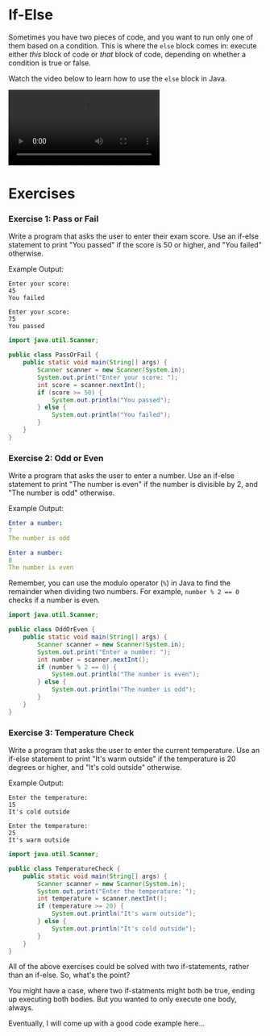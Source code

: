 # If-Else

Sometimes you have two pieces of code, and you want to run only one of them based on a condition. This is where the `else` block comes in: execute either _this_ block of code or _that_ block of code, depending on whether a condition is true or false.

Watch the video below to learn how to use the `else` block in Java.

<video src="https://youtu.be/MFHkY9TNI18"></video>

# Exercises

### Exercise 1: Pass or Fail
Write a program that asks the user to enter their exam score. Use an if-else statement to print "You passed" if the score is 50 or higher, and "You failed" otherwise.

Example Output:
```
Enter your score:
45
You failed
```

```
Enter your score:
75
You passed
```

<hint title="Solution">

```java
import java.util.Scanner;

public class PassOrFail {
    public static void main(String[] args) {
        Scanner scanner = new Scanner(System.in);
        System.out.print("Enter your score: ");
        int score = scanner.nextInt();
        if (score >= 50) {
            System.out.println("You passed");
        } else {
            System.out.println("You failed");
        }
    }
}
```
</hint>

### Exercise 2: Odd or Even
Write a program that asks the user to enter a number. Use an if-else statement to print "The number is even" if the number is divisible by 2, and "The number is odd" otherwise.

Example Output:
```yaml
Enter a number:
7
The number is odd
```

```yaml
Enter a number:
8
The number is even
```

<hint title="Hint 1">

Remember, you can use the modulo operator (`%`) in Java to find the remainder when dividing two numbers. For example, `number % 2 == 0` checks if a number is even.

</hint>

<hint title="Solution">

```java
import java.util.Scanner;

public class OddOrEven {
    public static void main(String[] args) {
        Scanner scanner = new Scanner(System.in);
        System.out.print("Enter a number: ");
        int number = scanner.nextInt();
        if (number % 2 == 0) {
            System.out.println("The number is even");
        } else {
            System.out.println("The number is odd");
        }
    }
}
```
</hint>

### Exercise 3: Temperature Check
Write a program that asks the user to enter the current temperature. Use an if-else statement to print "It's warm outside" if the temperature is 20 degrees or higher, and "It's cold outside" otherwise.

Example Output:
```
Enter the temperature:
15
It's cold outside
```

```
Enter the temperature:
25
It's warm outside
```

<hint title="Solution">

```java
import java.util.Scanner;

public class TemperatureCheck {
    public static void main(String[] args) {
        Scanner scanner = new Scanner(System.in);
        System.out.print("Enter the temperature: ");
        int temperature = scanner.nextInt();
        if (temperature >= 20) {
            System.out.println("It's warm outside");
        } else {
            System.out.println("It's cold outside");
        }
    }
}
```
</hint>

All of the above exercises could be solved with two if-statements, rather than an if-else. So, what's the point?

You might have a case, where two if-statments might both be true, ending up executing both bodies. But you wanted to only execute one body, always.

Eventually, I will come up with a good code example here...